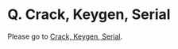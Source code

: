 # Q. Crack, Keygen, Serial

Please go to [Crack, Keygen, Serial](https://www.emeditor.com/crack-keygen-serial/).
